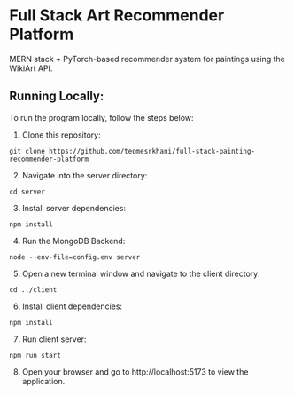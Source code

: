 # Full Stack Art Recommender Platform
MERN stack + PyTorch-based recommender system for paintings using the WikiArt API.

## Running Locally:
To run the program locally, follow the steps below:

1. Clone this repository:
```
git clone https://github.com/teomesrkhani/full-stack-painting-recommender-platform
```

2. Navigate into the server directory:
```
cd server
```

3. Install server dependencies:
```
npm install
```

4. Run the MongoDB Backend:
```
node --env-file=config.env server 
```

5. Open a new terminal window and navigate to the client directory:
```
cd ../client
```

6. Install client dependencies:
```
npm install
```

7. Run client server:
```
npm run start
```

8. Open your browser and go to http://localhost:5173 to view the application.
